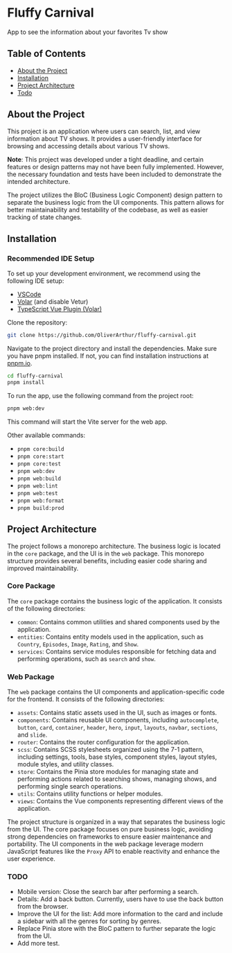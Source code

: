 # Fluffy Carnival

App to see the information about your favorites Tv show

## Table of Contents

- [About the Project](#about-the-project)
- [Installation](#installation)
- [Project Architecture](#project-architecture)
- [Todo](#todo)

## About the Project

This project is an application where users can search, list, and view information about TV shows. It provides a user-friendly interface for browsing and accessing details about various TV shows.

**Note**: This project was developed under a tight deadline, and certain features or design patterns may not have been fully implemented. However, the necessary foundation and tests have been included to demonstrate the intended architecture.

The project utilizes the BloC (Business Logic Component) design pattern to separate the business logic from the UI components. This pattern allows for better maintainability and testability of the codebase, as well as easier tracking of state changes.

## Installation

### Recommended IDE Setup

To set up your development environment, we recommend using the following IDE setup:

- [VSCode](https://code.visualstudio.com/)
- [Volar](https://marketplace.visualstudio.com/items?itemName=Vue.volar) (and disable Vetur)
- [TypeScript Vue Plugin (Volar)](https://marketplace.visualstudio.com/items?itemName=Vue.vscode-typescript-vue-plugin)

Clone the repository:

```sh
git clone https://github.com/OliverArthur/fluffy-carnival.git
```

Navigate to the project directory and install the dependencies. Make sure you have pnpm installed. If not, you can find installation instructions at [pnpm.io](https://pnpm.io/).

```sh
cd fluffy-carnival
pnpm install
```

To run the app, use the following command from the project root:

```sh
pnpm web:dev
```

This command will start the Vite server for the web app.

Other available commands:

- `pnpm core:build`
- `pnpm core:start`
- `pnpm core:test`
- `pnpm web:dev`
- `pnpm web:build`
- `pnpm web:lint`
- `pnpm web:test`
- `pnpm web:format`
- `pnpm build:prod`

## Project Architecture

The project follows a monorepo architecture. The business logic is located in the `core` package, and the UI is in the `web` package. This monorepo structure provides several benefits, including easier code sharing and improved maintainability.

### Core Package

The `core` package contains the business logic of the application. It consists of the following directories:

- `common`: Contains common utilities and shared components used by the application.
- `entities`: Contains entity models used in the application, such as `Country`, `Episodes`, `Image`, `Rating`, and `Show`.
- `services`: Contains service modules responsible for fetching data and performing operations, such as `search` and `show`.

### Web Package

The `web` package contains the UI components and application-specific code for the frontend. It consists of the following directories:

- `assets`: Contains static assets used in the UI, such as images or fonts.
- `components`: Contains reusable UI components, including `autocomplete`, `button`, `card`, `container`, `header`, `hero`, `input`, `layouts`, `navbar`, `sections`, and `slide`.
- `router`: Contains the router configuration for the application.
- `scss`: Contains SCSS stylesheets organized using the 7-1 pattern, including settings, tools, base styles, component styles, layout styles, module styles, and utility classes.
- `store`: Contains the Pinia store modules for managing state and performing actions related to searching shows, managing shows, and performing single search operations.
- `utils`: Contains utility functions or helper modules.
- `views`: Contains the Vue components representing different views of the application.

The project structure is organized in a way that separates the business logic from the UI. The core package focuses on pure business logic, avoiding strong dependencies on frameworks to ensure easier maintenance and portability. The UI components in the web package leverage modern JavaScript features like the `Proxy` API to enable reactivity and enhance the user experience.

### TODO

- Mobile version: Close the search bar after performing a search.
- Details: Add a back button. Currently, users have to use the back button from the browser.
- Improve the UI for the list: Add more information to the card and include a sidebar with all the genres for sorting by genres.
- Replace Pinia store with the BloC pattern to further separate the logic from the UI.
- Add more test.
